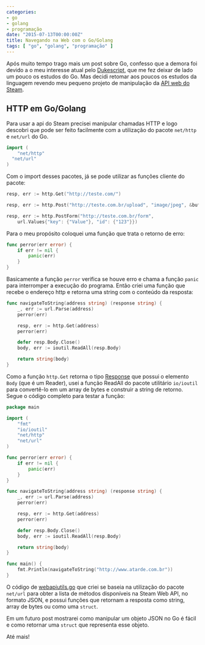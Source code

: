 ```yaml
---
categories:
- go
- golang
- programação
date: "2015-07-13T00:00:00Z"
title: Navegando na Web com o Go/Golang
tags: [ "go", "golang", "programação" ]
---
```


Após muito tempo trago mais um post sobre Go, confesso que a demora foi devido a o meu interesse atual pelo [Dukescript](https://dukescript.com/), que me fez deixar de lado um pouco os estudos do Go. Mas decidi retomar aos poucos os estudos da linguagem revendo meu pequeno projeto de manipulação da [API web do Steam](https://developer.valvesoftware.com/wiki/Steam_Web_API).

## HTTP em Go/Golang

Para usar a api do Steam precisei manipular chamadas HTTP e logo descobri que pode ser feito facilmente com a utilização do pacote ```net/http``` e ```net/url``` do Go.

```go
import (
	"net/http"
  "net/url"
)
```

Com o import desses pacotes, já se pode utilizar as funções cliente do pacote:

```go
resp, err := http.Get("http://teste.com/")

resp, err := http.Post("http://teste.com.br/upload", "image/jpeg", &buf)

resp, err := http.PostForm("http://teste.com.br/form",
	url.Values{"key": {"Value"}, "id": {"123"}})
```

Para o meu propósito coloquei uma função que trata o retorno de erro:

```go
func perror(err error) {
	if err != nil {
		panic(err)
	}
}
```

Basicamente a função ```perror``` verifica se houve erro e chama a função ```panic``` para interromper a execução do programa. Então criei uma função que recebe o endereço http e retorna uma string com o conteúdo da resposta:

```go
func navigateToString(address string) (response string) {
	_, err := url.Parse(address)
	perror(err)

	resp, err := http.Get(address)
	perror(err)

	defer resp.Body.Close()
	body, err := ioutil.ReadAll(resp.Body)

	return string(body)
}
```

Como a função ```http.Get``` retorna o tipo [Response](https://golang.org/pkg/net/http/#Response) que possui o elemento ```Body``` (que é um Reader), usei a função ReadAll do pacote utilitário ```io/ioutil``` para convertê-lo em um array de bytes e construir a string de retorno. Segue o código completo para testar a função:

```go
package main

import (
	"fmt"
	"io/ioutil"
	"net/http"
	"net/url"
)

func perror(err error) {
	if err != nil {
		panic(err)
	}
}

func navigateToString(address string) (response string) {
	_, err := url.Parse(address)
	perror(err)

	resp, err := http.Get(address)
	perror(err)

	defer resp.Body.Close()
	body, err := ioutil.ReadAll(resp.Body)

	return string(body)
}

func main() {
	fmt.Println(navigateToString("http://www.atarde.com.br"))
}
```

O código de [webapiutils.go](https://raw.githubusercontent.com/ivanqueiroz/steam4go/9c67291b0e8c6f7bde8dffd11ca4fad44bba346d/webapiutils.go) que criei se baseia na utilização do pacote ```net/url``` para obter a lista de métodos disponíveis na Steam Web API, no formato JSON, e possui funções que retornam a resposta como string, array de bytes ou como uma ```struct```.

Em um futuro post mostrarei como manipular um objeto JSON no Go é fácil e como retornar uma ```struct``` que representa esse objeto.

Até mais!
